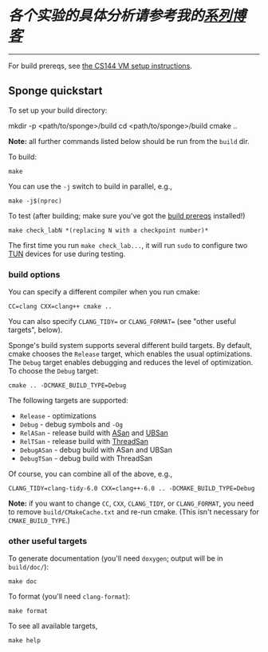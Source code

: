 # *各个实验的具体分析请参考我的[系列博客](https://blog.imkasen.com/categories/%E8%AE%A1%E7%AE%97%E6%9C%BA%E7%BD%91%E7%BB%9C-%E4%BB%8E%E5%85%A5%E9%97%A8%E5%88%B0%E8%B6%85%E6%97%B6/CS144)*

---

For build prereqs, see [the CS144 VM setup instructions](https://web.stanford.edu/class/cs144/vm_howto).

## Sponge quickstart

To set up your build directory:

 mkdir -p <path/to/sponge>/build
 cd <path/to/sponge>/build
 cmake ..

**Note:** all further commands listed below should be run from the `build` dir.

To build:

    make

You can use the `-j` switch to build in parallel, e.g.,

    make -j$(nproc)

To test (after building; make sure you've got the [build prereqs](https://web.stanford.edu/class/cs144/vm_howto) installed!)

    make check_labN *(replacing N with a checkpoint number)*

The first time you run `make check_lab...`, it will run `sudo` to configure two
[TUN](https://www.kernel.org/doc/Documentation/networking/tuntap.txt) devices for use during
testing.

### build options

You can specify a different compiler when you run cmake:

    CC=clang CXX=clang++ cmake ..

You can also specify `CLANG_TIDY=` or `CLANG_FORMAT=` (see "other useful targets", below).

Sponge's build system supports several different build targets. By default, cmake chooses the `Release`
target, which enables the usual optimizations. The `Debug` target enables debugging and reduces the
level of optimization. To choose the `Debug` target:

    cmake .. -DCMAKE_BUILD_TYPE=Debug

The following targets are supported:

- `Release` - optimizations
- `Debug` - debug symbols and `-Og`
- `RelASan` - release build with [ASan](https://en.wikipedia.org/wiki/AddressSanitizer) and
  [UBSan](https://developers.redhat.com/blog/2014/10/16/gcc-undefined-behavior-sanitizer-ubsan/)
- `RelTSan` - release build with
  [ThreadSan](https://developer.mozilla.org/en-US/docs/Mozilla/Projects/Thread_Sanitizer)
- `DebugASan` - debug build with ASan and UBSan
- `DebugTSan` - debug build with ThreadSan

Of course, you can combine all of the above, e.g.,

    CLANG_TIDY=clang-tidy-6.0 CXX=clang++-6.0 .. -DCMAKE_BUILD_TYPE=Debug

**Note:** if you want to change `CC`, `CXX`, `CLANG_TIDY`, or `CLANG_FORMAT`, you need to remove
`build/CMakeCache.txt` and re-run cmake. (This isn't necessary for `CMAKE_BUILD_TYPE`.)

### other useful targets

To generate documentation (you'll need `doxygen`; output will be in `build/doc/`):

    make doc

To format (you'll need `clang-format`):

    make format

To see all available targets,

    make help
